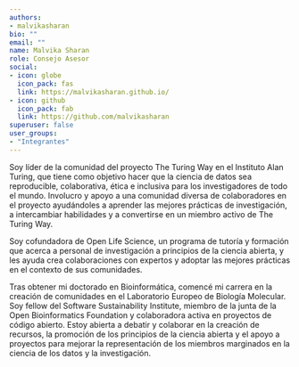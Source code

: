 ```yaml
---
authors:
- malvikasharan
bio: ""
email: ""
name: Malvika Sharan
role: Consejo Asesor
social:
- icon: globe
  icon_pack: fas
  link: https://malvikasharan.github.io/
- icon: github
  icon_pack: fab
  link: https://github.com/malvikasharan
superuser: false
user_groups:
- "Integrantes"
---
```


Soy líder de la comunidad del proyecto The Turing Way en el Instituto Alan Turing, que tiene como objetivo hacer que la ciencia de datos sea reproducible, colaborativa, ética e inclusiva para los investigadores de todo el mundo. Involucro y apoyo a una comunidad diversa de colaboradores en el proyecto ayudándoles a aprender las mejores prácticas de investigación, a intercambiar habilidades y a convertirse en un miembro activo de The Turing Way.

Soy cofundadora de Open Life Science, un programa de tutoría y formación que acerca a personal de investigación a principios de la ciencia abierta, y les ayuda crea colaboraciones con expertos y adoptar las mejores prácticas en el contexto de sus comunidades.

Tras obtener mi doctorado en Bioinformática, comencé mi carrera en la creación de comunidades en el Laboratorio Europeo de Biología Molecular. Soy fellow del Software Sustainability Institute, miembro de la junta de la Open Bioinformatics Foundation y colaboradora activa en proyectos de código abierto. Estoy abierta a debatir y colaborar en la creación de recursos, la promoción de los principios de la ciencia abierta y el apoyo a proyectos para mejorar la representación de los miembros marginados en la ciencia de los datos y la investigación.
